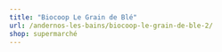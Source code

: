 ```yaml
---
title: "Biocoop Le Grain de Blé"
url: /andernos-les-bains/biocoop-le-grain-de-ble-2/
shop: supermarché
---
```

